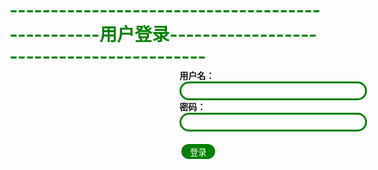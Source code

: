 <!DOCTYPE html>
<html>
<head>
<style type="text/css">
h1 { color: green }
form { position:absolute;
       left:500px;
       top:200px;}
.like1 {
	  border:3px solid green;
	  border-radius:18px;
	  width: 300px;
      height: 30px;
      outline:none;
}
.like2 {
	  border:3px solid white;
	  border-radius:18px;
	  background:green;
	  color: white;
	  width: 60px;
      height: 30px;
      outline:none;
}

</style>

<script type="text/javascript">
function ys(x)
{x.style.background="pink";}

function yhname()              
{
	document.getElementById("name").style.background="white";
      var name = document.getElementById("name").value; 
      var tip = document.getElementById("namespan");
      var guize = /^([\u4e00-\u9fa5]|[a-zA-Z0-9]){1,10}$/i;
   if (guize.test(name)) {

               tip.innerHTML=" " ;
               return true;   } 

   else {
   tip.innerHTML="提示：用户名不规范！只能包含汉字、数字、字母，不能含有其它字符".fontcolor("red");
               return false;
        }              
}

function mima()             
{
	document.getElementById("password").style.background="white";
    var password = document.getElementById("password").value;
    var pw = document.getElementById("pwspan")
    var guize2 =  /^([a-zA-Z0-9]){6,15}$/i;
    if (guize2.test(password)) {

        pw.innerHTML=" ";
        return true ;
    }
    else {
        pw.innerHTML="密码不规范！长度须在6到15位，只能包含字母、数字，不可以含有其他符号".fontcolor("red");
        return false ;
    }
}

function alll()
	
{
	
	if (yhname()==true&&mima()==true) {
		alert("恭喜您，登录成功！")
		return true;
	}
	else {
		alert("登录失败！请重新填写信息！")
         return false;
	}
}
</script>
</head>

<body>
<h1>-------------------------------------------------用户登录------------------------------------------</h1>


<form>
<strong>用户名：</strong><br/>
<input type="text" name="name"  id="name" onfocus="ys(this)"  maxlength="10" 
        onblur="yhname()" class="like1"> 
<span id="namespan"></span>
<br/>
<strong>密码：</strong></br>
<input type="password" name="password" onfocus="ys(this)" onblur="mima()" 
        maxlength="15"  id="password" class="like1">
<span id="pwspan"></span><br/><br/>

<input type="button" name="submit" onclick="alll()" value="登录" class="like2">
</form>
</body>


 
 
 
</html>
